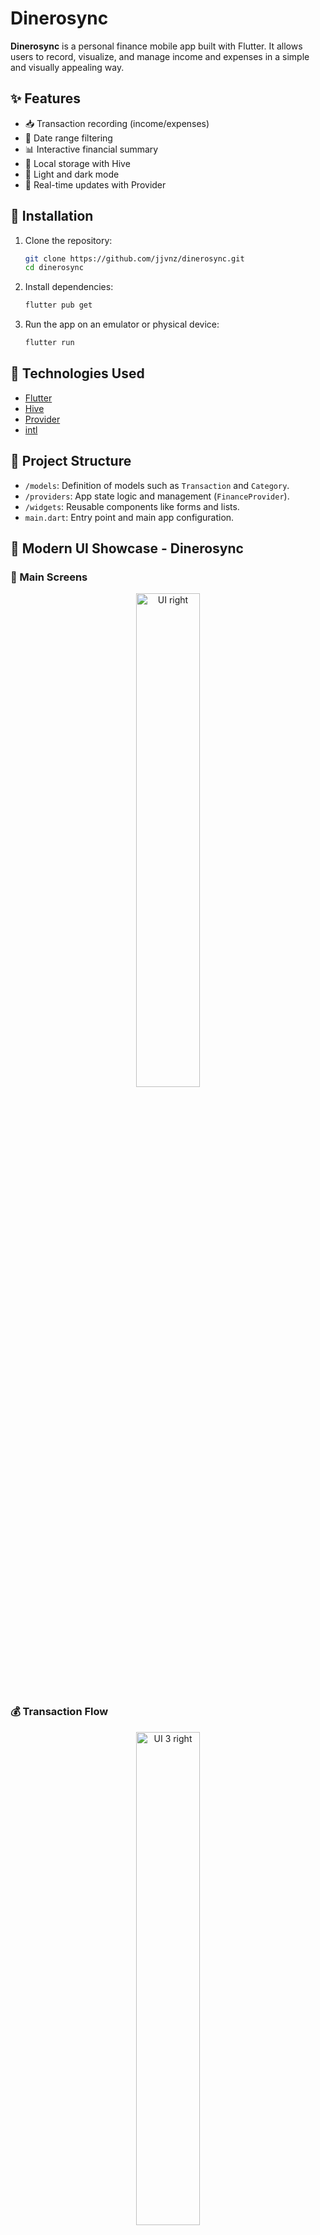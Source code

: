 # Dinerosync  

**Dinerosync** is a personal finance mobile app built with Flutter. It allows users to record, visualize, and manage income and expenses in a simple and visually appealing way.  

## ✨ Features  

* 📥 Transaction recording (income/expenses)  
* 📅 Date range filtering  
* 📊 Interactive financial summary  
* 💾 Local storage with Hive  
* 🎨 Light and dark mode  
* 🔄 Real-time updates with Provider


## 🚀 Installation  

1. Clone the repository:  

   ```bash  
   git clone https://github.com/jjvnz/dinerosync.git  
   cd dinerosync  
   ```  

2. Install dependencies:  

   ```bash  
   flutter pub get  
   ```  

3. Run the app on an emulator or physical device:  

   ```bash  
   flutter run  
   ```  

## 🧰 Technologies Used  

* [Flutter](https://flutter.dev/)  
* [Hive](https://github.com/isar/hive)  
* [Provider](https://pub.dev/packages/provider)  
* [intl](https://pub.dev/packages/intl)  

## 📁 Project Structure  

* `/models`: Definition of models such as `Transaction` and `Category`.  
* `/providers`: App state logic and management (`FinanceProvider`).  
* `/widgets`: Reusable components like forms and lists.  
* `main.dart`: Entry point and main app configuration.  

## 🎨 Modern UI Showcase - Dinerosync  

### 📱 Main Screens  
<p align="center">  
  <img src="https://github.com/user-attachments/assets/30e98b3f-032d-4e93-b4f2-5364495007f0" width="45%" alt="UI right">  
</p>  

### 💰 Transaction Flow  
<p align="center">  
  <img src="https://github.com/user-attachments/assets/36eea6e6-9260-4af0-865d-32febfd75e92" width="45%" alt="UI 3 right">  
</p>  

### 📊 Dashboard Views  
<p align="center">  
  <img src="https://github.com/user-attachments/assets/1723e01c-10f3-4dec-a274-bcafdb006548" width="45%" alt="UI 2 right">  
</p>  

### ⚙️ Settings & Profile  
<p align="center">  
  <img src="https://github.com/user-attachments/assets/48c5fc69-1eb0-48fa-aea3-57a9f4a23cfc" width="45%" alt="UI 1 right">  
</p>  

## 📝 License  

This project is licensed under the MIT License. See the [LICENSE](LICENSE) file for details.
